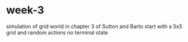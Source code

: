 # week-3
simulation of grid world
in chapter 3 of Sutton and Barto
start with a 5x5 grid and random actions
no terminal state
